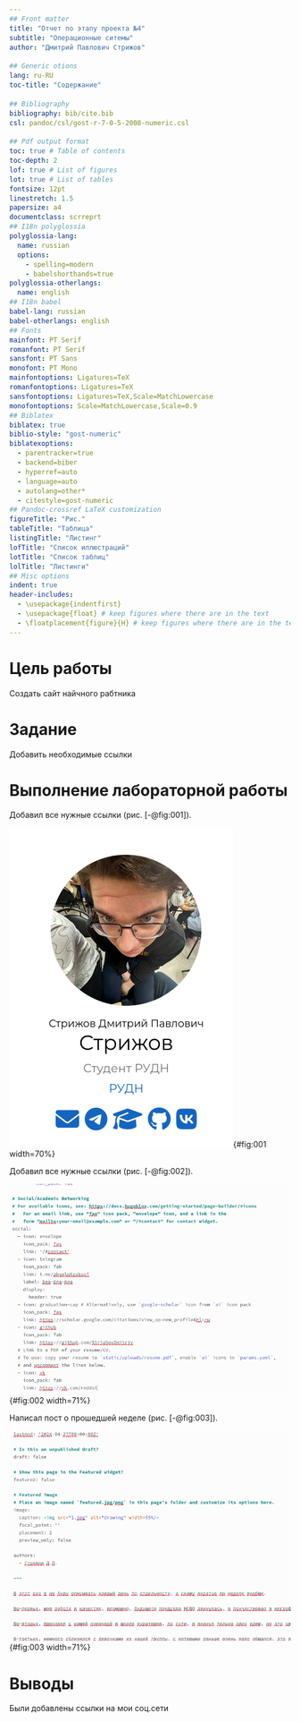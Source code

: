 ```yaml
---
## Front matter
title: "Отчет по этапу проекта №4"
subtitle: "Операционные ситемы"
author: "Дмитрий Павлович Стрижов"

## Generic otions
lang: ru-RU
toc-title: "Содержание"

## Bibliography
bibliography: bib/cite.bib
csl: pandoc/csl/gost-r-7-0-5-2008-numeric.csl

## Pdf output format
toc: true # Table of contents
toc-depth: 2
lof: true # List of figures
lot: true # List of tables
fontsize: 12pt
linestretch: 1.5
papersize: a4
documentclass: scrreprt
## I18n polyglossia
polyglossia-lang:
  name: russian
  options:
	- spelling=modern
	- babelshorthands=true
polyglossia-otherlangs:
  name: english
## I18n babel
babel-lang: russian
babel-otherlangs: english
## Fonts
mainfont: PT Serif
romanfont: PT Serif
sansfont: PT Sans
monofont: PT Mono
mainfontoptions: Ligatures=TeX
romanfontoptions: Ligatures=TeX
sansfontoptions: Ligatures=TeX,Scale=MatchLowercase
monofontoptions: Scale=MatchLowercase,Scale=0.9
## Biblatex
biblatex: true
biblio-style: "gost-numeric"
biblatexoptions:
  - parentracker=true
  - backend=biber
  - hyperref=auto
  - language=auto
  - autolang=other*
  - citestyle=gost-numeric
## Pandoc-crossref LaTeX customization
figureTitle: "Рис."
tableTitle: "Таблица"
listingTitle: "Листинг"
lofTitle: "Список иллюстраций"
lotTitle: "Список таблиц"
lolTitle: "Листинги"
## Misc options
indent: true
header-includes:
  - \usepackage{indentfirst}
  - \usepackage{float} # keep figures where there are in the text
  - \floatplacement{figure}{H} # keep figures where there are in the text
---
```


# Цель работы

Создать сайт найчного рабтника

# Задание

Добавить необходимые ссылки 

# Выполнение лабораторной работы

Добавил все нужные ссылки (рис. [-@fig:001]).

![Ссылки под фотографией](image/1.png){#fig:001 width=70%}

Добавил все нужные ссылки (рис. [-@fig:002]).

![Код ссылок под фото](image/2.png){#fig:002 width=71%}

Написал пост о прошедшей неделе (рис. [-@fig:003]).

![Пост о прошедшей неделе](image/3.png){#fig:003 width=71%}

# Выводы
Были добавлены ссылки на мои соц.сети


